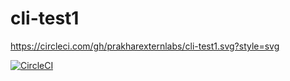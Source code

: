 # cli-test1

https://circleci.com/gh/prakharexternlabs/cli-test1.svg?style=svg

[![CircleCI](https://circleci.com/gh/prakharexternlabs/cli-test1.svg?style=svg)](https://github.com/prakharexternlabs/cli-test1)
